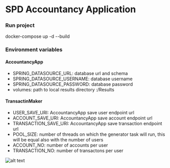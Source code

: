 # SPD Accountancy Application

### Run project

docker-compose up -d --build

### Environment variables

#### AccountancyApp
- SPRING_DATASOURCE_URL: database url and schema
- SPRING_DATASOURCE_USERNAME: database username
- SPRING_DATASOURCE_PASSWORD: database password
- volumes: path to local results directory :/Results

#### TransactinMaker
- USER_SAVE_URI: AccountancyApp save user endpoint url
- ACCOUNT_SAVE_URI: AccountancyApp save account endpoint url
- TRANSACTION_SAVE_URI: AccountancyApp save transaction endpoint url
- POOL_SIZE: number of threads on which the generator task will run, this will be equal also with the number of users
- ACCOUNT_NO: number of accounts per user
- TRANSACTION_NO: number of transactons per user

![alt text](https://github.com/razone24/SPD/blob/master/AccountancyApp.jpeg?raw=true)
